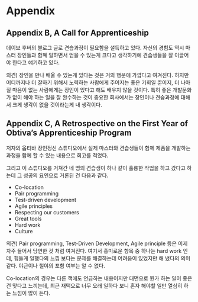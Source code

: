 # Appendix

## Appendix B, A Call for Apprenticeship

데이브 후버의 블로그 글로 견습과정이 필요함을 설득하고 있다. 자신의 경험도 역시 마스터 장인들과 함꼐 일하면서 얻을 수 있는게 크다고 생각하기에 견습생들을 잘 이끌어야 한다고 얘기하고 있다.

의견)
장인을 만나 배울 수 있는게 있다는 것은 거의 행운에 가깝다고 여겨진다. 하지만 어디까지나 더 잘하기 위해서 노력하는 사람에게 주어지는 좋은 기회일 뿐이지, 더 나아질 마음이 없는 사람에게는 장인이 있다고 해도 배우지 않을 것이다.
특히 좋은 개발문화가 없이 해야 하는 일을 잘 완수하는 것이 중요한 회사에서는 장인이나 견습과정에 대해서 크게 생각이 없을 것이라는게 내 생각이다.

## Appendix C, A Retrospective on the First Year of Obtiva’s Apprenticeship Program

저자의 옵티바 장인정신 스튜디오에서 실제 마스터와 견습생들이 함께 제품을 개발하는 과정을 함께 할 수 있는 내용으로 회고를 적었다.

그리고 이 스튜디오를 거쳐간 네 명의 견습생이 하나 같이 훌륭한 작업을 하고 갔다고 하는데 그 성공의 요인으로 거론된 건 다음과 같다.

- Co-location
- Pair programming
- Test-driven development
- Agile principles
- Respecting our customers
- Great tools
- Hard work
- Culture

의견)
Pair programming, Test-Driven Development, Agile principle 등은 이제 자주 들어서 당연한 것 처럼 여겨진다.
여기서 흥미로운 항목 중 하나는 hard work 인데, 힘들게 일했다의 느낌 보다는 문제를 해결하는데 어려움이 있었지만 해 냈다의 의미 같다. 야근이나 철야의 포함 여부는 알 수 없다.

Co-location의 경우는 다른 책에도 언급하는 내용이지만 대면으로 뭔가 하는 일이 좋은 건 맞다고 느끼는데, 최근 재택으로 너무 오래 일하다 보니 혼자 해야할 일만 열심히 하는 느낌이 많이 든다.
